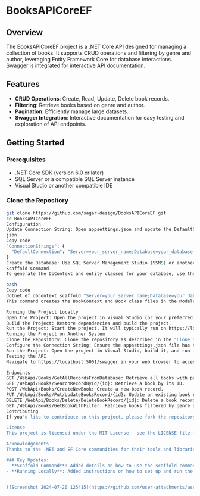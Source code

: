 # BooksAPICoreEF

## Overview

The BooksAPICoreEF project is a .NET Core API designed for managing a collection of books. It supports CRUD operations and filtering by genre and author, leveraging Entity Framework Core for database interactions. Swagger is integrated for interactive API documentation.

## Features

- **CRUD Operations**: Create, Read, Update, Delete book records.
- **Filtering**: Retrieve books based on genre and author.
- **Pagination**: Efficiently manage large datasets.
- **Swagger Integration**: Interactive documentation for easy testing and exploration of API endpoints.

## Getting Started

### Prerequisites

- .NET Core SDK (version 6.0 or later)
- SQL Server or a compatible SQL Server instance
- Visual Studio or another compatible IDE

### Clone the Repository

```bash
git clone https://github.com/sagar-design/BooksAPICoreEF.git
cd BooksAPICoreEF
Configuration
Update Connection String: Open appsettings.json and update the DefaultConnection string with your SQL Server instance and database name.
json
Copy code
"ConnectionStrings": {
  "DefaultConnection": "Server=your_server_name;Database=your_database_name;Trusted_Connection=True;"
}
Create the Database: Use SQL Server Management Studio (SSMS) or another SQL tool to run the SQL scripts provided in the scripts folder (if available).
Scaffold Command
To generate the DbContext and entity classes for your database, use the following scaffold command:

bash
Copy code
dotnet ef dbcontext scaffold "Server=your_server_name;Database=your_database_name;Trusted_Connection=True;" Microsoft.EntityFrameworkCore.SqlServer -o Models
This command creates the BookContext and Book class files in the Models directory, allowing Entity Framework Core to interact with your database.

Running the Project Locally
Open the Project: Open the project in Visual Studio (or your preferred IDE).
Build the Project: Restore dependencies and build the project.
Run the Project: Start the project. It will typically run on https://localhost:5001.
Running the Project on Another System
Clone the Repository: Clone the repository as described in the "Clone the Repository" section.
Configure the Connection String: Ensure the appsettings.json file has the correct connection string for the local SQL Server instance.
Run the Project: Open the project in Visual Studio, build it, and run it. It will start on the default port (usually https://localhost:5001).
Testing the API
Navigate to https://localhost:5001/swagger in your web browser to access the Swagger UI and interact with the API endpoints.

Endpoints
GET /WebApi/Books/GetAllRecordsFromDatabase: Retrieve all books with pagination.
GET /WebApi/Books/SearchRecordById/{id}: Retrieve a book by its ID.
POST /WebApi/Books/CreateNewBook: Create a new book record.
PUT /WebApi/Books/Put/UpdateBooksRecord/{id}: Update an existing book record.
DELETE /WebApi/Books/Delete/DeleteBookRecord/{id}: Delete a book record.
GET /WebApi/Books/GetBookWithFilter: Retrieve books filtered by genre and/or author.
Contributing
If you'd like to contribute to this project, please fork the repository and submit a pull request.

License
This project is licensed under the MIT License - see the LICENSE file for details.

Acknowledgements
Thanks to the .NET and EF Core communities for their tools and libraries. Special thanks to Swagger for providing interactive API documentation.

### Key Updates:
- **Scaffold Command**: Added details on how to use the scaffold command to create the `DbContext` and entity classes.
- **Running Locally**: Added instructions on how to set up and run the project on another system.


![Screenshot 2024-07-20 125415](https://github.com/user-attachments/assets/8e1417a7-fe35-4357-a6b2-fe793a269ce7)

